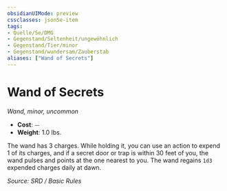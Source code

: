 ```yaml
---
obsidianUIMode: preview
cssclasses: json5e-item
tags:
- Quelle/5e/DMG
- Gegenstand/Seltenheit/ungewöhnlich
- Gegenstand/Tier/minor
- Gegenstand/wundersam/Zauberstab
aliases: ["Wand of Secrets"]
---
```

# Wand of Secrets
*Wand, minor, uncommon*  

- **Cost**: ⏤
- **Weight**: 1.0 lbs.

The wand has 3 charges. While holding it, you can use an action to expend 1 of its charges, and if a secret door or trap is within 30 feet of you, the wand pulses and points at the one nearest to you. The wand regains `1d3` expended charges daily at dawn.

*Source: SRD / Basic Rules*